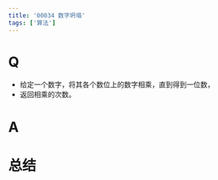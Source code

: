 ```yaml
---
title: '00034 数字坍塌'
tags: ['算法']
---
```


# Q

- 给定一个数字，将其各个数位上的数字相乘，直到得到一位数，
- 返回相乘的次数。

# A



# 总结



<script>
  function func(n, count = 0) {
    if (n < 10) {
      return count
    }
    const m = n.toString().split('').map(Number).reduce((acc, cur) => acc * cur, 1)
    return func(m, count + 1)
  }
  console.log(func(88))
</script>